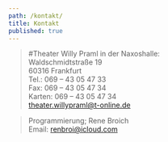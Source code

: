 ```yaml
---
path: /kontakt/
title: Kontakt
published: true
---
```

> #Theater Willy Praml
> in der Naxoshalle:   
> Waldschmidtstraße 19   
> 60316 Frankfurt      
> Tel.: 069 – 43 05 47 33     
> Fax: 069 – 43 05 47 34     
> Karten: 069 – 43 05 47 34    
> theater.willypraml@t-online.de

> Programmierung; Rene Broich   
> Email: renbroi@icloud.com
